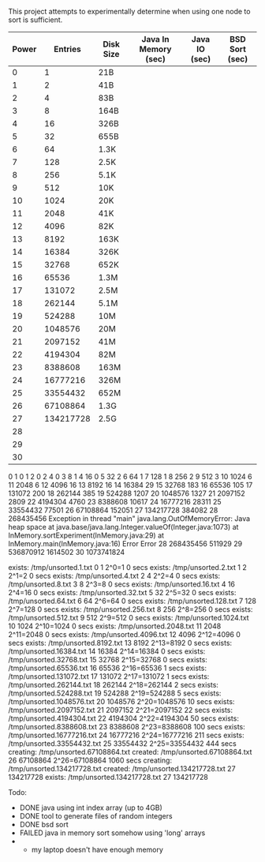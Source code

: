 This project attempts to experimentally determine when using one node to sort is
sufficient.


| Power  |   Entries | Disk Size  | Java In Memory (sec) | Java IO (sec) | BSD Sort (sec) |
|--------|-----------|------------|----------------------|---------------|----------------|
|   0    |         1 |        21B |                      |               |                |
|   1    |         2 |        41B |                      |               |                |
|   2    |         4 |        83B |                      |               |                |
|   3    |         8 |       164B |                      |               |                |
|   4    |        16 |       326B |                      |               |                |
|   5    |        32 |       655B |                      |               |                |
|   6    |        64 |       1.3K |                      |               |                |
|   7    |       128 |       2.5K |                      |               |                |
|   8    |       256 |       5.1K |                      |               |                |
|   9    |       512 |        10K |                      |               |                |
|  10    |      1024 |        20K |                      |               |                |
|  11    |      2048 |        41K |                      |               |                |
|  12    |      4096 |        82K |                      |               |                |
|  13    |      8192 |       163K |                      |               |                |
|  14    |     16384 |       326K |                      |               |                |
|  15    |     32768 |       652K |                      |               |                |
|  16    |     65536 |       1.3M |                      |               |                |
|  17    |    131072 |       2.5M |                      |               |                |
|  18    |    262144 |       5.1M |                      |               |                |
|  19    |    524288 |        10M |                      |               |                |
|  20    |   1048576 |        20M |                      |               |                |
|  21    |   2097152 |        41M |                      |               |                |
|  22    |   4194304 |        82M |                      |               |                |
|  23    |   8388608 |       163M |                      |               |                |
|  24    |  16777216 |       326M |                      |               |                |
|  25    |  33554432 |       652M |                      |               |                |
|  26    |  67108864 |       1.3G |                      |               |                |
|  27    | 134217728 |       2.5G |                      |               |                |
|  28    |           |            |                      |               |                |
|  29    |           |            |                      |               |                |
|  30    |           |            |                      |               |                |




0 1
0
1 2
0
2 4
0
3 8
1
4 16
0
5 32
2
6 64
1
7 128
1
8 256
2
9 512
3
10 1024
6
11 2048
6
12 4096
16
13 8192
16
14 16384
29
15 32768
183
16 65536
105
17 131072
200
18 262144
385
19 524288
1207
20 1048576
1327
21 2097152
2809
22 4194304
4760
23 8388608
10617
24 16777216
28311
25 33554432
77501
26 67108864
152051
27 134217728
384082
28 268435456
Exception in thread "main" java.lang.OutOfMemoryError: Java heap space
        at java.base/java.lang.Integer.valueOf(Integer.java:1073)
        at InMemory.sortExperiment(InMemory.java:29)
        at InMemory.main(InMemory.java:16)
Error
Error
28 268435456
511929
29 536870912
1614502
30 1073741824


exists: /tmp/unsorted.1.txt
0 1
2^0=1 0 secs
exists: /tmp/unsorted.2.txt
1 2
2^1=2 0 secs
exists: /tmp/unsorted.4.txt
2 4
2^2=4 0 secs
exists: /tmp/unsorted.8.txt
3 8
2^3=8 0 secs
exists: /tmp/unsorted.16.txt
4 16
2^4=16 0 secs
exists: /tmp/unsorted.32.txt
5 32
2^5=32 0 secs
exists: /tmp/unsorted.64.txt
6 64
2^6=64 0 secs
exists: /tmp/unsorted.128.txt
7 128
2^7=128 0 secs
exists: /tmp/unsorted.256.txt
8 256
2^8=256 0 secs
exists: /tmp/unsorted.512.txt
9 512
2^9=512 0 secs
exists: /tmp/unsorted.1024.txt
10 1024
2^10=1024 0 secs
exists: /tmp/unsorted.2048.txt
11 2048
2^11=2048 0 secs
exists: /tmp/unsorted.4096.txt
12 4096
2^12=4096 0 secs
exists: /tmp/unsorted.8192.txt
13 8192
2^13=8192 0 secs
exists: /tmp/unsorted.16384.txt
14 16384
2^14=16384 0 secs
exists: /tmp/unsorted.32768.txt
15 32768
2^15=32768 0 secs
exists: /tmp/unsorted.65536.txt
16 65536
2^16=65536 1 secs
exists: /tmp/unsorted.131072.txt
17 131072
2^17=131072 1 secs
exists: /tmp/unsorted.262144.txt
18 262144
2^18=262144 2 secs
exists: /tmp/unsorted.524288.txt
19 524288
2^19=524288 5 secs
exists: /tmp/unsorted.1048576.txt
20 1048576
2^20=1048576 10 secs
exists: /tmp/unsorted.2097152.txt
21 2097152
2^21=2097152 22 secs
exists: /tmp/unsorted.4194304.txt
22 4194304
2^22=4194304 50 secs
exists: /tmp/unsorted.8388608.txt
23 8388608
2^23=8388608 100 secs
exists: /tmp/unsorted.16777216.txt
24 16777216
2^24=16777216 211 secs
exists: /tmp/unsorted.33554432.txt
25 33554432
2^25=33554432 444 secs
creating: /tmp/unsorted.67108864.txt
created: /tmp/unsorted.67108864.txt
26 67108864
2^26=67108864 1060 secs
creating: /tmp/unsorted.134217728.txt
created: /tmp/unsorted.134217728.txt
27 134217728
exists: /tmp/unsorted.134217728.txt
27 134217728

Todo:
- DONE java using int index array (up to 4GB)
- DONE tool to generate files of random integers
- DONE bsd sort
- FAILED java in memory sort somehow using 'long' arrays
- - my laptop doesn't have enough memory

